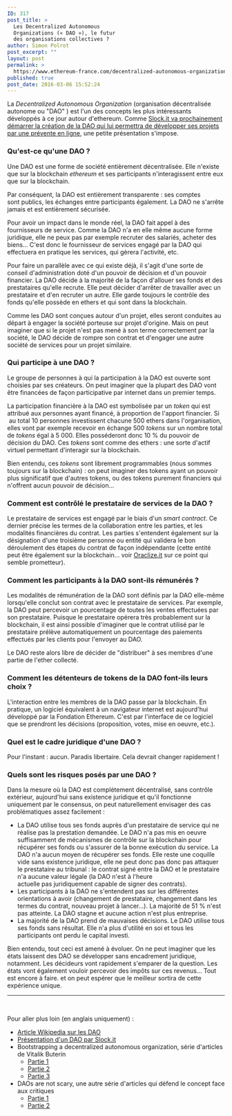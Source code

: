 ```yaml
---
ID: 317
post_title: >
  Les Decentralized Autonomous
  Organizations (« DAO »), le futur
  des organisations collectives ?
author: Simon Polrot
post_excerpt: ""
layout: post
permalink: >
  https://www.ethereum-france.com/decentralized-autonomous-organization-dao-blockchain/
published: true
post_date: 2016-03-06 15:52:24
---
```

La <em>Decentralized Autonomous Organization</em> (organisation décentralisée autonome ou "DAO" ) est l'un des concepts les plus intéressants développés à ce jour autour d'ethereum. Comme <a href="https://slock.it/dao.html"><span style="text-decoration: underline;">Slock.it va prochainement démarrer la création de la DAO qui lui permettra de développer ses projets par une prévente en ligne</span></a>, une petite présentation s'impose.
<h3>Qu'est-ce qu'une DAO ?</h3>
Une DAO est une forme de société entièrement décentralisée. Elle n'existe que sur la blockchain <em>ethereum</em> et ses participants n'interagissent entre eux que sur la blockchain.

Par conséquent, la DAO est entièrement transparente : ses comptes sont publics, les échanges entre participants également. La DAO ne s'arrête jamais et est entièrement sécurisée.

Pour avoir un impact dans le monde réel, la DAO fait<strong> </strong>appel à des fournisseurs de service. Comme la DAO n'a en elle même aucune forme juridique, elle ne peux pas par exemple recruter des salariés, acheter des biens... C'est donc le fournisseur de services engagé par la DAO qui effectuera en pratique les services, qui gèrera l'activité, etc.

Pour faire un parallèle avec ce qui existe déjà, il s'agit d'une sorte de conseil d'administration doté d'un pouvoir de décision et d'un pouvoir financier. La DAO décide à la majorité de la façon d'allouer ses fonds et des prestataires qu'elle recrute. Elle peut décider d'arrêter de travailler avec un prestataire et d'en recruter un autre. Elle garde toujours le contrôle des fonds qu'elle possède en ethers et qui sont dans la blockchain.

Comme les DAO sont conçues autour d'un projet, elles seront conduites au départ à engager la société porteuse sur projet d'origine. Mais on peut imaginer que si le projet n'est pas mené à son terme correctement par la société, le DAO décide de rompre son contrat et d'engager une autre société de services pour un projet similaire.
<h3><strong>Qui participe à une DAO ?</strong></h3>
Le groupe de personnes à qui la participation à la DAO est ouverte sont choisies par ses créateurs. On peut imaginer que la plupart des DAO vont être financées de façon participative par internet dans un premier temps.

La participation financière à la DAO est symbolisée par un <em>token</em> qui est attribué aux personnes ayant financé, à proportion de l'apport financier. Si  au total 10 personnes investissent chacune 500 ethers dans l'organisation, elles vont par exemple recevoir en échange 500 <em>tokens</em> sur un nombre total de <i>tokens</i> égal à 5 000. Elles posséderont donc 10 % du pouvoir de décision du DAO. Ces <em>tokens</em> sont comme des ethers : une sorte d'actif virtuel permettant d'interagir sur la blockchain.

Bien entendu, ces <em>tokens</em> sont librement programmables (nous sommes toujours sur la blockchain) : on peut imaginer des tokens ayant un pouvoir plus significatif que d'autres tokens, ou des tokens purement financiers qui n'offrent aucun pouvoir de décision...
<h3><strong>Comment est contrôlé le prestataire de services de la DAO ?</strong></h3>
Le prestataire de services est engagé par le biais d'un <em>smart contract</em>. Ce dernier précise les termes de la collaboration entre les parties, et les modalités financières du contrat. Les parties s'entendent également sur la désignation d'une troisième personne ou entité qui validera le bon déroulement des étapes du contrat de façon indépendante (cette entité peut être également sur la blockchain... voir <a href="http://www.oraclize.it/"><span style="text-decoration: underline;">Oraclize.it</span></a> sur ce point qui semble prometteur).
<h3><strong>Comment les participants à la DAO sont-ils rémunérés ?</strong></h3>
Les modalités de rémunération de la DAO sont définis par la DAO elle-même lorsqu'elle conclut son contrat avec le prestataire de services. Par exemple, la DAO peut percevoir un pourcentage de toutes les ventes effectuées par son prestataire. Puisque le prestataire opérera très probablement sur la blockchain, il est ainsi possible d'imaginer que le contrat utilisé par le prestataire prélève automatiquement un pourcentage des paiements effectués par les clients pour l'envoyer au DAO.

Le DAO reste alors libre de décider de "distribuer" à ses membres d'une partie de l'ether collecté.
<h3><strong>Comment les détenteurs de tokens de la DAO font-ils leurs choix ?</strong></h3>
L'interaction entre les membres de la DAO passe par la blockchain. En pratique, un logiciel équivalent à un navigateur internet est aujourd'hui développé par la Fondation Ethereum. C'est par l'interface de ce logiciel que se prendront les décisions (proposition, votes, mise en oeuvre, etc.).
<h3><strong>Quel est le cadre juridique d'une DAO ?</strong></h3>
Pour l'instant : aucun. Paradis libertaire. Cela devrait changer rapidement !
<h3><strong>Quels sont les risques posés par une DAO ?</strong></h3>
Dans la mesure où la DAO est complètement décentralisé, sans contrôle extérieur, aujourd'hui sans existence juridique et qu'il fonctionne uniquement par le consensus, on peut naturellement envisager des cas problématiques assez facilement :
<ul>
 	<li>La DAO utilise tous ses fonds auprès d'un prestataire de service qui ne réalise pas la prestation demandée. Le DAO n'a pas mis en oeuvre suffisamment de mécanismes de contrôle sur la blockchain pour récupérer ses fonds ou s'assurer de la bonne exécution du service. La DAO n'a aucun moyen de récupérer ses fonds. Elle reste une coquille vide sans existence juridique, elle ne peut donc pas donc pas attaquer le prestataire au tribunal : le contrat signé entre la DAO et le prestataire n'a aucune valeur légale (la DAO n'est à l'heure actuelle pas juridiquement capable de signer des contrats).</li>
 	<li>Les participants à la DAO ne s'entendent pas sur les différentes orientations à avoir (changement de prestataire, changement dans les termes du contrat, nouveau projet à lancer...). La majorité de 51 % n'est pas atteinte. La DAO stagne et aucune action n'est plus entreprise.</li>
 	<li>La majorité de la DAO prend de mauvaises décisions. Le DAO utilise tous ses fonds sans résultat. Elle n'a plus d'utilité en soi et tous les participants ont perdu le capital investi.</li>
</ul>
Bien entendu, tout ceci est amené à évoluer. On ne peut imaginer que les états laissent des DAO se développer sans encadrement juridique, notamment. Les décideurs vont rapidement s'emparer de la question. Les états vont également vouloir percevoir des impôts sur ces revenus... Tout est encore à faire. et on peut espérer que le meilleur sortira de cette expérience unique.

<hr />

&nbsp;

Pour aller plus loin (en anglais uniquement) :
<ul>
 	<li><span style="text-decoration: underline;"><a href="https://www.wikiwand.com/en/Decentralized_autonomous_organization">Article Wikipedia sur les DAO</a></span></li>
 	<li><a href="https://slock.it/dao.html"><span style="text-decoration: underline;">Présentation d'un DAO par Slock.it</span></a></li>
 	<li>Bootstrapping a decentralized autonomous organization, série d'articles de Vitalik Buterin
<ul>
 	<li><a href="https://bitcoinmagazine.com/articles/bootstrapping-a-decentralized-autonomous-corporation-part-i-1379644274"><span style="text-decoration: underline;">Partie 1</span></a></li>
 	<li><a href="https://bitcoinmagazine.com/articles/bootstrapping-an-autonomous-decentralized-corporation-part-2-interacting-with-the-world-1379808279"><span style="text-decoration: underline;">Partie 2</span></a></li>
 	<li><span style="text-decoration: underline;"><a href="https://bitcoinmagazine.com/articles/bootstrapping-a-decentralized-autonomous-corporation-part-3-identity-corp-1380073003">Partie 3</a></span></li>
</ul>
</li>
 	<li>DAOs are not scary, une autre série d'articles qui défend le concept face aux critiques
<ul>
 	<li><span style="text-decoration: underline;"><a href="https://bitcoinmagazine.com/articles/daos-scary-part-1-self-enforcing-contracts-factum-law-1393297672">Partie 1</a></span></li>
 	<li><span style="text-decoration: underline;"><a href="https://bitcoinmagazine.com/articles/daos-scary-part-2-reducing-barriers-1393728451">Partie 2</a></span></li>
</ul>
</li>
</ul>